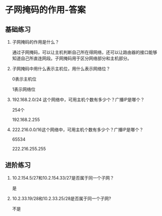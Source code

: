 # 子网掩码的作用-答案

## 基础练习



1. 子网掩码的作用是什么？

   通过子网掩码，可以让主机判断自己所在得网络，还可以让路由器的接口能够知道自己所直连网段。子网掩码用于区分网络部分和主机部分。

2. 子网掩码中用什么表示主机位，用什么表示网络位？

   0表示主机位

   1表示网络位

3. 192.168.2.0/24 这个网络中，可用主机个数有多少个？广播IP是哪个？

   254个

   192.168.2.255

4. 222.216.0.0/16这个网络中，可用主机个数有多少个？广播IP是哪个？

   65534

   222.216.255.255

## 进阶练习

1. 10.2.154.5/27和10.2.154.33/27是否属于同一个子网？

   是

2. 10.2.33.19/28和10.2.33.25/28是否属于同一个子网?

   不是